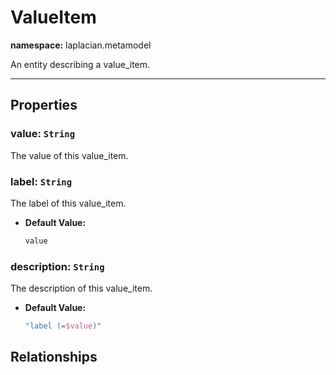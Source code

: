 # **ValueItem**
**namespace:** laplacian.metamodel

An entity describing a value_item.



---

## Properties

### value: `String`
The value of this value_item.

### label: `String`
The label of this value_item.
- **Default Value:**
  ```kotlin
  value
  ```

### description: `String`
The description of this value_item.
- **Default Value:**
  ```kotlin
  "label (=$value)"
  ```

## Relationships
